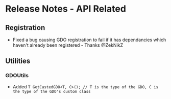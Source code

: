 ﻿# Release Notes - API Related

## Registration

- Fixed a bug causing GDO registration to fail if it has dependancies which haven't already been registered - Thanks @ZekNikZ

## Utilities

### GDOUtils

- Added `T GetCastedGDO<T, C>(); // T is the type of the GDO, C is the type of the GDO's custom class`